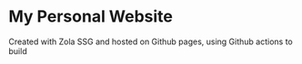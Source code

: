 # My Personal Website

Created with Zola SSG and hosted on Github pages, using Github actions to build

